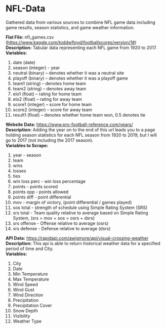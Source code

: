 # NFL-Data
Gathered data from various sources to combine NFL game data including game results, season statistics, and game weather information.

**Flat File:** nfl_games.csv (https://www.kaggle.com/toddwfloyd/footballscores/version/1#)  
**Description:** Tabular data representing each NFL game from 1920 to 2017.  
**Variables:**
1.	date (date)
2.	season (integer) - year
3.	neutral (binary) – denotes whether it was a neutral site
4.	playoff (binary) – denotes whether it was a playoff game
5.	team1 (string) – denotes home team
6.	team2 (string) – denotes away team
7.	elo1 (float) – rating for home team
8.	elo2 (float) – rating for away team
9.	score1 (integer) – score for home team
10.	score2 (integer) – score for away team
11.	result1 (float) – denotes whether home team won, 0.5 denotes tie

**Website Data:** https://www.pro-football-reference.com/years/  
**Description:** Adding the year on to the end of this url leads you to a page holding season statistics for each NFL season from 1920 to 2019, but I will go to 2017 (not including the 2017 season).  
**Variables to Scrape:**
1. year - season
2. team
3. wins
4. losses
5. ties
6. win loss perc - win loss percentage
7. points - points scored
8. points opp - points allowed
9. points diff - point differential
10. mov - margin of victory, (point differential / games played)
11. sos total - strength of schedule using Simple Rating System (SRS)
12. srs total - Team quality relative to average based on Simple Rating System, (srs = mov + sos = osrs + dsrs)
13. srs offense - Offense relative to average (osrs)
14. srs defense - Defense relative to average (dsrs)

**API Data:** https://rapidapi.com/awigmore/api/visual-crossing-weather  
**Description:** This api is able to return historical weather data for a specified period of time and City.  
**Variables:**  
1.	City
2.	Date
3.	Min Temperature
4.	Max Temperature
5.	Wind Speed
6.	Wind Gust
7.	Wind Direction
8.	Precipitation
9.	Precipitation Cover
10.	Snow Depth
11.	Visibility
12.	Weather Type  

